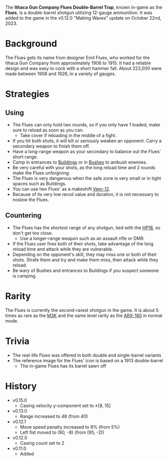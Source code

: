 The **Ithaca Gun Company Flues Double-Barrel Trap**, known in-game as the **Flues**, is a double-barrel shotgun utilizing 12-gauge ammunition. It was added to the game in the v0.12.0 "Making Waves" update on October 22nd, 2023.

# Background

The Flues gets its name from designer Emil Flues, who worked for the Ithaca Gun Company from approximately 1906 to 1915. It had a reliable design and was easy to cock with a short hammer fall. About 223,000 were made between 1908 and 1926, in a variety of gauges.

# Strategies

## Using
- The Flues can only hold two rounds, so if you only have 1 loaded, make sure to reload as soon as you can.
  - Take cover if reloading in the middle of a fight.
- If you hit both shots, it will kill or seriously weaken an opponent. Carry a secondary weapon to finish them off.
- Have a long-range weapon as your secondary to balance out the Flues' short range.
- Camp in entrances to [Buildings](/buildings) or in [Bushes](/obstacles/bush) to ambush enemies.
- Be very careful with your shots, as the long reload time and 2 rounds make the Flues unforgiving.
- The Flues is very dangerous when the safe zone is very small or in tight spaces such as Buildings.
- You can use two Flues' as a makeshift [Vepr-12](/weapons/guns/vepr12).
- Because of its very low recoil value and duration, it is not necessary to noslow the Flues.

## Countering
- The Flues has the shortest range of any shotgun, tied with the [HP18](/weapons/guns/hp18), so don't get too close.
  - Use a longer-range weapon such as an assault rifle or DMR.
- If the Flues user fires both of their shots, take advantage of the long reload time and attack while they are vulnerable.
- Depending on the opponent's skill, they may miss one or both of their shots. Strafe them and try and make them miss, then attack while they reload.
- Be wary of Bushes and entrances to Buildings if you suspect someone is camping.

# Rarity

The Flues is currently the second-rarest shotgun in the game. It is about 5 times as rare as the [M3K](/weapons/guns/m3k) and the same level rarity as the [ARX-160](/weapons/guns/arx160) in normal mode.

# Trivia

- The real-life Flues was offered in both double and single-barrel variants
- The reference image for the Flues' icon is based on a 1913 double-barrel
  - The in-game Flues has its barrel sawn off

# History

- v0.15.0
  - Casing velocity y-component set to ±[8, 15]
- v0.13.0
  - Range increased to 48 (from 40)
- v0.12.1
  - Move speed penalty increased to 8% (from 5%)
  - Left fist moved to (90, -8) (from (95, -2))
- v0.12.0
  - Casing count set to 2
- v0.11.0
  - Added
